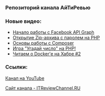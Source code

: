 ### Репозиторий канала АйТиРевью

### Новые видео:
<!-- YOUTUBE:START -->
- [Начало работы с Facebook API Graph](https://www.youtube.com/watch?v=qmSGxpLcfoo)
- [Открытие Zip-архива с паролем на PHP](https://www.youtube.com/watch?v=4W5XFH-hBlI)
- [Основы работы с Composer](https://www.youtube.com/watch?v=Yc3zcXfys2w)
- [Игра &quot;Угадай число&quot; на PHP!](https://www.youtube.com/watch?v=HFGtB_aCuOg)
- [Читаем о Docker&#39;e на Хабре #2](https://www.youtube.com/watch?v=dRzx4r6S-_I)
<!-- YOUTUBE:END -->

### Ссылки:
[Канал на YouTube](https://www.youtube.com/channel/UCVuN6oJcUJnk2AwAe23jKhQ)

[Сайт канала - ITReviewChannel.RU](https://itreviewchannel.ru/)

